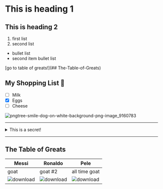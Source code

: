 # This is heading 1
## This is heading 2
1) first list
2) second list
+ bullet list
+ second item bullet list

[go to table of greats!](## The-Table-of-Greats)

## My Shopping List 🍎
- [ ] Milk
- [x] Eggs
- [ ] Cheese

![pngtree-smile-dog-on-white-background-png-image_9160783](https://github.com/ctrottier10/Knes381/assets/157738786/7fcff63f-ac9a-4670-9eec-258d61f1dc4f)

---------------------------------------------------------------------------------------------------------

<details>
<summary>This is a secret!</summary>

## The secret is..
:banana:

</details>

------------------------------------------------------------------------------------------------------------

## The Table of Greats

Messi| Ronaldo | Pele
-----|---------|--------------
goat| goat #2 | all time goat
![download](https://github.com/ctrottier10/Knes381/assets/157738786/aedd32e3-48c6-4081-b6b0-1ade5da2f8db) | ![download](https://github.com/ctrottier10/Knes381/assets/157738786/6763754e-fa2e-4673-aef3-112f55cdcce1) |![download](https://github.com/ctrottier10/Knes381/assets/157738786/f8b942a2-10d7-435e-98ef-e9d48c340cd2)


